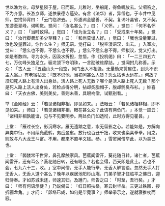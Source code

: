 世以渔为业。母梦星陨于屋，已而娠。儿稚时，坐船尾，得鱼輒放去。父嗬笞之，不为介意。长游京师，遂依景德寺薤染。有言《法华》者，异僧也，于市井中见师，忽拊师背曰：​「云门临济去。​」师遂谒金鑾善，不契。复谒叶县省，又不契。东游至翠峰，谒明觉。觉问：​「汝名甚么？​」曰：​「义怀。​」觉曰：​「何不名怀义？​」曰：​「当时致得。​」觉曰：​「谁为汝立名？​」曰：​「受戒来十年矣。​」觉曰：​「汝行脚费却多少草鞋？​」曰：​「和尚莫谩人好。​」觉曰：​「我也没量罪过，汝也没量罪过。你作么生？​」师无语。觉打曰：​「脱空漫语汉，出去。​」入室次，觉曰：​「恁么也不得，不恁么也不得。​」恁么不恁么总不得，师拟议，觉又打出。如是者数四。寻为水头，因汲水折担，忽悟，作《投机偈》曰：​「一二三四五六七，万仞峰头独足立。骊龙颔下夺明珠，一言勘破维摩詰。​」觉闻拊几称善。示众：​「古人云：『五蕴山头一段空，同门出入不相逢。无量劫来赁屋住，到头不识主人翁。』有老宿拈云：『既不识他，当初问甚么人赁？恁么拈也太远在。』何故？须知死人路上有活人出身处，活人路上死人无数？哪个是活人路上死人无数？那个是死人路上活人出身处，若检点得分明，拈却炙脂帽子，脱却鹘臭布衫。​」妙喜曰：​「天衣古佛，美则美矣，善则未善，具眼衲僧，试甄别看。​」

举《金刚经》云：​「若见诸相非相，即见如来。​」法眼云：​「若见诸相非相，即不见如来。​」师曰：​「若见诸相非相，眼在甚么处？此语有两负门。​」本觉一颂云：​「诸相非相孰能谙，见与不见要明参。两处负门如透彻，此时方得见瞿昙。​」

上堂：​「雁过长空，影沉寒水。雁无遗踪之意，水无留影之心。若能如是，方解向异类中行。不用续凫截鹤，夷岳盈壑。放行也百丑千拙，收来也栾栾拳拳。用之，则敢与八大龙王斗富。不用，都来不直半文钱。参。​」雪窦闻僧举此，以为类已也。

上堂：​「髑髅常干世界，鼻孔摩触家风。芭蕉闻雷开，葵花随日转。诸仁者，芭蕉闻雷开，还有耳么？葵花随日转，还有眼么？若也会得，西天即是此土。若也不会，七九六十三，收。​」室中问僧，无手人能行拳，无舌人解言语。忽然无手人打无舌人，无舌人道个甚么？晚年以疾居池阳杉山庵，门弟子智才住临平之佛日，迎归侍奉。才如苏城未还，师速其归。及踵门，师告之曰：​「时至，吾行矣。​」才曰：​「师有何语示徒？​」乃说偈曰：​「红日照扶桑，寒云封华岳。三更过铁围，拶折骊龙角。​」才问：​「卵塔已成，如何是毕竟事？​」师举拳示之，遂就寝推枕而寂。